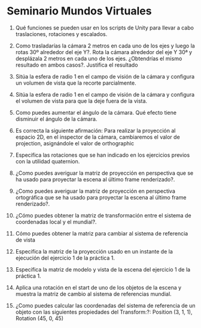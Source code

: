 # Seminario Mundos Virtuales
1. Qué funciones se pueden usar en los scripts de Unity para llevar a cabo traslaciones, rotaciones y escalados.



2. Como trasladarías la cámara 2 metros en cada uno de los ejes y luego la rotas 30º alrededor del eje Y?. Rota la cámara alrededor del eje Y 30ª y desplázala 2 metros en cada uno de los ejes. ¿Obtendrías el mismo resultado en ambos casos?. Justifica el resultado



3. Sitúa la esfera de radio 1 en el campo de visión de la cámara y configura un volumen de vista que la recorte parcialmente.



4. Sitúa la esfera de radio 1 en el campo de visión de la cámara y configura el volumen de vista para que la deje fuera de la vista.



5. Como puedes aumentar el ángulo de la cámara. Qué efecto tiene disminuir el ángulo de la cámara.



6. Es correcta la siguiente afirmación: Para realizar la proyección al espacio 2D, en el inspector de la cámara, cambiaremos el valor de projection, asignándole el valor de orthographic



7. Especifica las rotaciones que se han indicado en los ejercicios previos con la utilidad quaternion.



8. ¿Como puedes averiguar la matriz de proyección en perspectiva que se ha usado para proyectar la escena al último frame renderizado?.



9. ¿Como puedes averiguar la matriz de proyección en perspectiva ortográfica que se ha usado para proyectar la escena al último frame renderizado?.



10. ¿Cómo puedes obtener la matriz de transformación entre el sistema de coordenadas local y el mundial?.



11. Cómo puedes obtener la matriz para cambiar al sistema de referencia de vista



12. Especifica la matriz de la proyección usado en un instante de la ejecución del ejercicio 1 de la práctica 1.



13. Especifica la matriz de modelo y vista de la escena del ejercicio 1 de la práctica 1.



14. Aplica una rotación en el start de uno de los objetos de la escena y muestra la matriz de cambio al sistema de referencias mundial.



15. ¿Como puedes calcular las coordenadas del sistema de referencia de un objeto con las siguientes propiedades del Transform:?: 
Position (3, 1, 1), Rotation (45, 0, 45)
